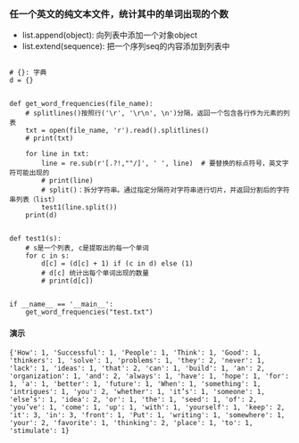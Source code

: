 ### 任一个英文的纯文本文件，统计其中的单词出现的个数

* list.append(object): 向列表中添加一个对象object
* list.extend(sequence): 把一个序列seq的内容添加到列表中

```import re

# {}: 字典
d = {}


def get_word_frequencies(file_name):
    # splitlines()按照行('\r', '\r\n', \n')分隔，返回一个包含各行作为元素的列表
    txt = open(file_name, 'r').read().splitlines()
    # print(txt)

    for line in txt:
        line = re.sub(r'[.?!,""/]', ' ', line)  # 要替换的标点符号，英文字符可能出现的
        # print(line)
        # split()：拆分字符串。通过指定分隔符对字符串进行切片，并返回分割后的字符串列表（list）
        test1(line.split())
    print(d)


def test1(s):
    # s是一个列表, c是提取出的每一个单词
    for c in s:
        d[c] = (d[c] + 1) if (c in d) else (1)
        # d[c] 统计出每个单词出现的数量
        # print(d[c])


if __name__ == '__main__':
    get_word_frequencies("test.txt")
```

#### 演示
`{'How': 1, 'Successful': 1, 'People': 1, 'Think': 1, 'Good': 1, 'thinkers': 1, 'solve': 1, 'problems': 1, 'they': 2, 'never': 1, 'lack': 1, 'ideas': 1, 'that': 2, 'can': 1, 'build': 1, 'an': 2, 'organization': 1, 'and': 2, 'always': 1, 'have': 1, 'hope': 1, 'for': 1, 'a': 1, 'better': 1, 'future': 1, 'When': 1, 'something': 1, 'intrigues': 1, 'you': 2, 'whether': 1, 'it’s': 1, 'someone': 1, 'else’s': 1, 'idea': 2, 'or': 1, 'the': 1, 'seed': 1, 'of': 2, 'you’ve': 1, 'come': 1, 'up': 1, 'with': 1, 'yourself': 1, 'keep': 2, 'it': 3, 'in': 3, 'front': 1, 'Put': 1, 'writing': 1, 'somewhere': 1, 'your': 2, 'favorite': 1, 'thinking': 2, 'place': 1, 'to': 1, 'stimulate': 1}`
